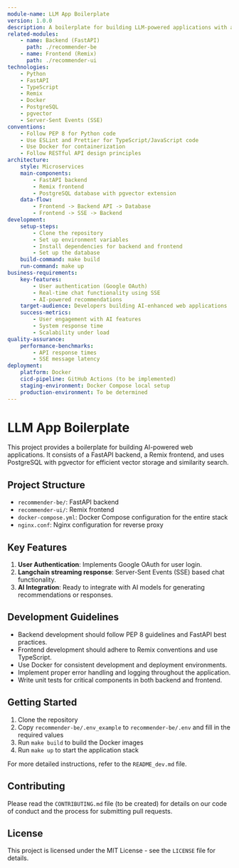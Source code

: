 ```yaml
---
module-name: LLM App Boilerplate
version: 1.0.0
description: A boilerplate for building LLM-powered applications with a FastAPI backend and a Remix frontend
related-modules:
    - name: Backend (FastAPI)
      path: ./recommender-be
    - name: Frontend (Remix)
      path: ./recommender-ui
technologies:
    - Python
    - FastAPI
    - TypeScript
    - Remix
    - Docker
    - PostgreSQL
    - pgvector
    - Server-Sent Events (SSE)
conventions:
    - Follow PEP 8 for Python code
    - Use ESLint and Prettier for TypeScript/JavaScript code
    - Use Docker for containerization
    - Follow RESTful API design principles
architecture:
    style: Microservices
    main-components:
        - FastAPI backend
        - Remix frontend
        - PostgreSQL database with pgvector extension
    data-flow:
        - Frontend -> Backend API -> Database
        - Frontend -> SSE -> Backend
development:
    setup-steps:
        - Clone the repository
        - Set up environment variables
        - Install dependencies for backend and frontend
        - Set up the database
    build-command: make build
    run-command: make up
business-requirements:
    key-features:
        - User authentication (Google OAuth)
        - Real-time chat functionality using SSE
        - AI-powered recommendations
    target-audience: Developers building AI-enhanced web applications
    success-metrics:
        - User engagement with AI features
        - System response time
        - Scalability under load
quality-assurance:
    performance-benchmarks:
        - API response times
        - SSE message latency
deployment:
    platform: Docker
    cicd-pipeline: GitHub Actions (to be implemented)
    staging-environment: Docker Compose local setup
    production-environment: To be determined
---
```


# LLM App Boilerplate

This project provides a boilerplate for building AI-powered web applications. It consists of a FastAPI backend, a Remix frontend, and uses PostgreSQL with pgvector for efficient vector storage and similarity search.

## Project Structure

-   `recommender-be/`: FastAPI backend
-   `recommender-ui/`: Remix frontend
-   `docker-compose.yml`: Docker Compose configuration for the entire stack
-   `nginx.conf`: Nginx configuration for reverse proxy

## Key Features

1. **User Authentication**: Implements Google OAuth for user login.
2. **Langchain streaming response**: Server-Sent Events (SSE) based chat functionality.
3. **AI Integration**: Ready to integrate with AI models for generating recommendations or responses.

## Development Guidelines

-   Backend development should follow PEP 8 guidelines and FastAPI best practices.
-   Frontend development should adhere to Remix conventions and use TypeScript.
-   Use Docker for consistent development and deployment environments.
-   Implement proper error handling and logging throughout the application.
-   Write unit tests for critical components in both backend and frontend.

## Getting Started

1. Clone the repository
2. Copy `recommender-be/.env_example` to `recommender-be/.env` and fill in the required values
3. Run `make build` to build the Docker images
4. Run `make up` to start the application stack

For more detailed instructions, refer to the `README_dev.md` file.

## Contributing

Please read the `CONTRIBUTING.md` file (to be created) for details on our code of conduct and the process for submitting pull requests.

## License

This project is licensed under the MIT License - see the `LICENSE` file for details.
